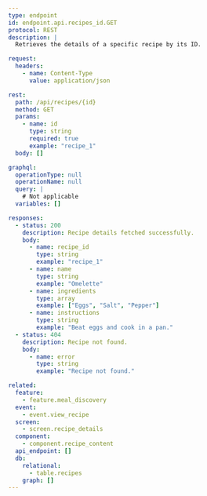 ```yaml
---
type: endpoint
id: endpoint.api.recipes_id.GET
protocol: REST
description: |
  Retrieves the details of a specific recipe by its ID.

request:
  headers:
    - name: Content-Type
      value: application/json

rest:
  path: /api/recipes/{id}
  method: GET
  params:
    - name: id
      type: string
      required: true
      example: "recipe_1"
  body: []

graphql:
  operationType: null
  operationName: null
  query: |
    # Not applicable
  variables: []

responses:
  - status: 200
    description: Recipe details fetched successfully.
    body:
      - name: recipe_id
        type: string
        example: "recipe_1"
      - name: name
        type: string
        example: "Omelette"
      - name: ingredients
        type: array
        example: ["Eggs", "Salt", "Pepper"]
      - name: instructions
        type: string
        example: "Beat eggs and cook in a pan."
  - status: 404
    description: Recipe not found.
    body:
      - name: error
        type: string
        example: "Recipe not found."

related:
  feature:
    - feature.meal_discovery
  event:
    - event.view_recipe
  screen:
    - screen.recipe_details
  component:
    - component.recipe_content
  api_endpoint: []
  db:
    relational:
      - table.recipes
    graph: []
---
```

